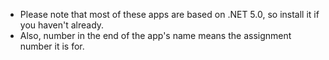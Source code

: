 * Please note that most of these apps are based on .NET 5.0, so install it if you haven't already.
* Also, number in the end of the app's name means the assignment number it is for.
